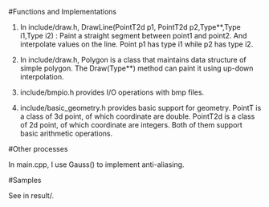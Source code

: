 #Functions and Implementations

1. In include/draw.h, DrawLine(PointT2d p1, PointT2d p2,Type**,Type i1,Type i2) : Paint a straight segment between point1 and point2. And interpolate values on the line. Point p1 has type i1 while p2 has type i2.

2. In include/draw.h, Polygon is a class that maintains data structure of simple polygon. The Draw(Type**) method can paint it using up-down interpolation.

3. include/bmpio.h provides I/O operations with bmp files.

4. include/basic_geometry.h provides basic support for geometry. PointT is a class of 3d point, of which coordinate are double. PointT2d is a class of 2d point, of which coordinate are integers. Both of them support basic arithmetic operations.

#Other processes

In main.cpp, I use Gauss() to implement anti-aliasing.

#Samples

See in result/.
